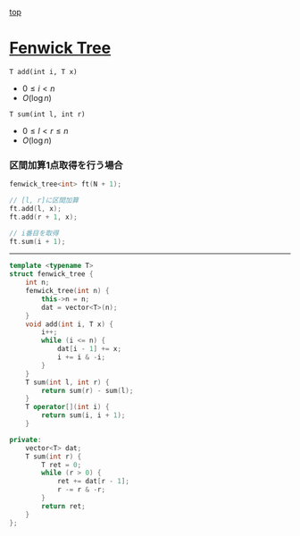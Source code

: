 [top](../README.md)

# [Fenwick Tree](./fen.cpp)

`T add(int i, T x)`
- $0\le i < n$
- $O(\log n)$

`T sum(int l, int r)`
- $0\le l < r\leq n$
- $O(\log n)$


### 区間加算1点取得を行う場合
```cpp
fenwick_tree<int> ft(N + 1);

// [l, r]に区間加算
ft.add(l, x);
ft.add(r + 1, x);

// i番目を取得
ft.sum(i + 1);
```

---

```cpp
template <typename T>
struct fenwick_tree {
    int n;
    fenwick_tree(int n) {
        this->n = n;
        dat = vector<T>(n);
    }
    void add(int i, T x) {
        i++;
        while (i <= n) {
            dat[i - 1] += x;
            i += i & -i;
        }
    }
    T sum(int l, int r) {
        return sum(r) - sum(l);
    }
    T operator[](int i) {
        return sum(i, i + 1);
    }

private:
    vector<T> dat;
    T sum(int r) {
        T ret = 0;
        while (r > 0) {
            ret += dat[r - 1];
            r -= r & -r;
        }
        return ret;
    }
};
```